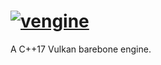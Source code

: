 # [![vengine](https://user-images.githubusercontent.com/26225010/60388872-0c263000-9ab8-11e9-9b6e-f3ed1e45fff6.png)](https://github.com/MuAlphaOmegaEpsilon/vengine)
A C++17 Vulkan barebone engine.
